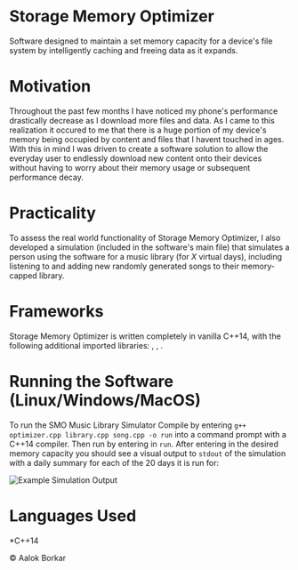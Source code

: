 # Storage Memory Optimizer
Software designed to maintain a set memory capacity for a device's file system by intelligently caching and freeing data as it expands.

# Motivation
Throughout the past few months I have noticed my phone's performance drastically decrease as I download more files and data. As I came to this realization it occured to me that there is a huge portion of my device's memory being occupied by content and files that I havent touched in ages. With this in mind I was driven to create a software solution to allow the everyday user to endlessly download new content onto their devices without having to worry about their memory usage or subsequent performance decay.

# Practicality
To assess the real world functionality of Storage Memory Optimizer, I also developed a simulation (included in the software's main file) that simulates a person using the software for a music library (for *X* virtual days), including listening to and adding new randomly generated songs to their memory-capped library.

# Frameworks
Storage Memory Optimizer is written completely in vanilla C++14, with the following additional imported libraries: <vector>, <algorithm>, <time>.
  
# Running the Software (Linux/Windows/MacOS)
To run the SMO Music Library Simulator 
Compile by entering `g++ optimizer.cpp library.cpp song.cpp -o run` into a command prompt with a C++14 compiler.
Then run by entering in `run`.
After entering in the desired memory capacity you should see a visual output to `stdout` of the simulation with a daily summary for each of the 20 days it is run for:

![Example Simulation Output](https://imgur.com/a/XqpzIRN)

# Languages Used
*C++14

© Aalok Borkar
